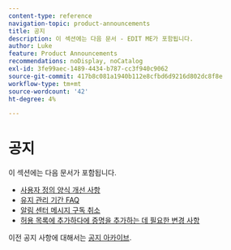```yaml
---
content-type: reference
navigation-topic: product-announcements
title: 공지
description: 이 섹션에는 다음 문서 - EDIT ME가 포함됩니다.
author: Luke
feature: Product Announcements
recommendations: noDisplay, noCatalog
exl-id: 3fe99aec-1489-4434-b787-cc3f940c9062
source-git-commit: 417b8c081a1940b112e8cfbd6d9216d802dc8f8e
workflow-type: tm+mt
source-wordcount: '42'
ht-degree: 4%

---
```


# 공지

이 섹션에는 다음 문서가 포함됩니다.

* [사용자 정의 양식 개선 사항](../../product-announcements/announcements/custom-form-enhancements.md)
* [유지 관리 기간 FAQ](../../product-announcements/announcements/maintenance-window-faq.md)
* [알림 센터 메시지 구독 취소](unsubscribe-from-ac-messages.md)
* [허용 목록에 추가하다에 증명을 추가하는 데 필요한 변경 사항](proofhq-domain-change-workfront.md)



이전 공지 사항에 대해서는 [공지 아카이브](announcement-archive/announcement-archive.md).

